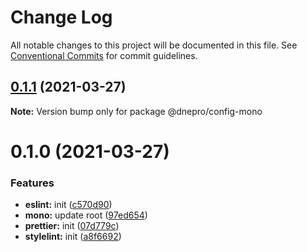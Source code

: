 # Change Log

All notable changes to this project will be documented in this file.
See [Conventional Commits](https://conventionalcommits.org) for commit guidelines.

## [0.1.1](https://github.com/dnepro/config/compare/v0.1.0...v0.1.1) (2021-03-27)

**Note:** Version bump only for package @dnepro/config-mono





# 0.1.0 (2021-03-27)


### Features

* **eslint:** init ([c570d90](https://github.com/dnepro/config/commit/c570d909470c91ba20c6c55cb9afa48741951493))
* **mono:** update root ([97ed654](https://github.com/dnepro/config/commit/97ed654a038a39e9dcd8eac7a81ccd793f416c67))
* **prettier:** init ([07d779c](https://github.com/dnepro/config/commit/07d779c0c0e2784168fc3ad46f47428d7026c321))
* **stylelint:** init ([a8f6692](https://github.com/dnepro/config/commit/a8f66926fdaeb747eb6597bfe807d85e37099bca))
